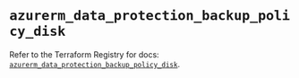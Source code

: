 # `azurerm_data_protection_backup_policy_disk`

Refer to the Terraform Registry for docs: [`azurerm_data_protection_backup_policy_disk`](https://registry.terraform.io/providers/hashicorp/azurerm/4.9.0/docs/resources/data_protection_backup_policy_disk).
